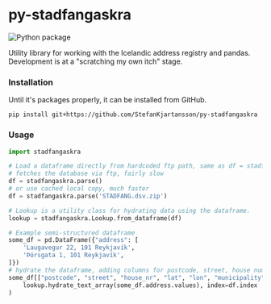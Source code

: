 # py-stadfangaskra

![Python package](https://github.com/StefanKjartansson/py-stadfangaskra/workflows/Python%20package/badge.svg)

Utility library for working with the Icelandic address registry and pandas. Development is at a "scratching my own itch" stage.


### Installation

Until it's packages properly, it can be installed from GitHub.

`pip install git+https://github.com/StefanKjartansson/py-stadfangaskra`

### Usage

```python
import stadfangaskra

# Load a dataframe directly from hardcoded ftp path, same as df = stadfangaskra.parse('ftp://ftp.skra.is/skra/STADFANG.dsv.zip'), 
# fetches the database via ftp, fairly slow
df = stadfangaskra.parse()
# or use cached local copy, much faster
df = stadfangaskra.parse('STADFANG.dsv.zip')

# Lookup is a utility class for hydrating data using the dataframe.
lookup = stadfangaskra.Lookup.from_dataframe(df)

# Example semi-structured dataframe
some_df = pd.DataFrame({"address": [
    'Laugavegur 22, 101 Reykjavík',
    'Þórsgata 1, 101 Reykjavík',
]})
# hydrate the dataframe, adding columns for postcode, street, house number, latitude, longitude & municipality.
some_df[["postcode", "street", "house_nr", "lat", "lon", "municipality"]] = pd.DataFrame(
    lookup.hydrate_text_array(some_df.address.values), index=df.index
)
```

